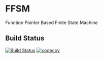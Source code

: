 # FFSM
Function Pointer Based Finite State Machine

## Build Status
[![Build Status](https://travis-ci.org/farrrb/fpbfsm.svg?branch=master)](https://travis-ci.org/farrrb/fpbfsm)
[![codecov](https://codecov.io/gh/farrrb/FFSM/branch/master/graph/badge.svg)](https://codecov.io/gh/farrrb/FFSM)

